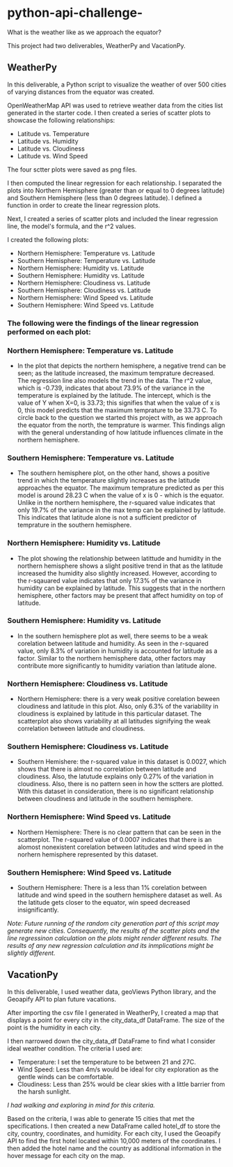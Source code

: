 # python-api-challenge-
What is the weather like as we approach the equator?

This project had two deliverables, WeatherPy and VacationPy. 

## WeatherPy
In this deliverable, a Python script to visualize the weather of over 500 cities of varying distances from the equator was created. 

OpenWeatherMap API was used to retrieve weather data from the cities list generated in the starter code. I then created a series of scatter plots to showcase the following relationships:

* Latitude vs. Temperature
* Latitude vs. Humidity
* Latitude vs. Cloudiness
* Latitude vs. Wind Speed

The four sctter plots were saved as png files. 

I then computed the linear regression for each relationship. I separated the plots into Northern Hemisphere (greater than or equal to 0 degrees latitude) and Southern Hemisphere (less than 0 degrees latitude). I defined a function in order to create the linear regression plots.

Next, I created a series of scatter plots and included the linear regression line, the model's formula, and the r^2 values. 

I created the following plots:

* Northern Hemisphere: Temperature vs. Latitude
* Southern Hemisphere: Temperature vs. Latitude
* Northern Hemisphere: Humidity vs. Latitude
* Southern Hemisphere: Humidity vs. Latitude
* Northern Hemisphere: Cloudiness vs. Latitude
* Southern Hemisphere: Cloudiness vs. Latitude
* Northern Hemisphere: Wind Speed vs. Latitude
* Southern Hemisphere: Wind Speed vs. Latitude

### The following were the findings of the linear regression performed on each plot: 

### Northern Hemisphere: Temperature vs. Latitude

* In the plot that depicts the northern hemisphere, a negative trend can be seen; as the latitude increased, the maximum temprature decreased. The regression line also models the trend in the data. The r^2 value, which is -0.739, indicates that about 73.9% of the variance in the temperature is explained by the latitude. The intercept, which is the value of Y when X=0, is 33.73; this signifies that when the value of x is 0, this model predicts that the maximum temprature to be 33.73 C. To circle back to the question we started this project with, as we approach the equator from the north, the temprature is warmer. This findings align with the general understanding of how latitude influences climate in the northern hemisphere. 

### Southern Hemisphere: Temperature vs. Latitude

* The southern hemisphere plot, on the other hand, shows a positive trend in which the temperature slightly increases as the latitude approaches the equator. The maximum temprature predicted as per this model is around 28.23 C when the value of x is 0 - which is the equator. Unlike in the northern hemisphere, the r-squared value indicates that only 19.7% of the variance in the max temp can be explained by latitude. This indicates that latitude alone is not a sufficient predictor of temprature in the southern hemisphere.  

### Northern Hemisphere: Humidity vs. Latitude

* The plot showing the relationship between latittude and humidity in the northern hemisphere shows a slight positive trend in that as the latitude increased the humidity also slightly increased. However, according to the r-sqauared value indicates that only 17.3% of the variance in humidity can be explained by latitude. This suggests that in the northern hemisphere, other factors may be present that affect humidity on top of latitude. 

### Southern Hemisphere: Humidity vs. Latitude

* In the southern hemisphere plot as well, there seems to be a weak corelation between latitude and humidity. As seen in the r-squared value, only 8.3% of variation in humidity is accounted for latitude as a factor. Similar to the northern hemisphere data, other factors may contribute more significantly to humidity variation than latitude alone. 

### Northern Hemisphere: Cloudiness vs. Latitude

* Northern Hemisphere: there is a very weak positive corelation beween cloudiness and latitude in this plot. Also, only 6.3% of the variability in cloudiness is explained by latitude in this particular dataset. The scatterplot also shows variability at all latitudes signifying the weak correlation between latitude and cloudiness. 

### Southern Hemisphere: Cloudiness vs. Latitude

* Southern Hemishere: the r-squared value in this dataset is 0.0027, which shows that there is almost no correlation between latitude and cloudiness. Also, the latutude explains only 0.27% of the variation in cloudiness. Also, there is no pattern seen in how the sctters are plotted. With this dataset in consideration, there is no significant relationship between cloudiness and latitude in the southern hemisphere. 

### Northern Hemisphere: Wind Speed vs. Latitude

* Northern Hemisphere: There is no clear pattern that can be seen in the scatterplot. The r-squared value of 0.0007 indicates that there is an alomost nonexistent corelation between latitudes and wind speed in the norhern hemisphere represented by this dataset. 

### Southern Hemisphere: Wind Speed vs. Latitude

* Southern Hemisphere: There is a less than 1% corelation between latitude and wind speed in the southern hemisphere dataset as well. As the latitude gets closer to the equator, win speed decreased insignificantly. 

*Note: Future running of the random city generation part of this script may generate new cities. Consequently, the results of the scatter plots and the line regressinon calculation on the plots might render different results. The results of any new regression calculation and its inmplications might be slightly different.* 

## VacationPy

In this deliverable, I used weather data, geoViews Python library, and the Geoapify API to plan future vacations.

After importing the csv file I generated in WeatherPy, I created a map that displays a point for every city in the city_data_df DataFrame. The size of the point is the humidity in each city.

I then narrowed down the city_data_df DataFrame to find what I consider ideal weather condition. The criteria I used are: 

* Temperature: I set the temperature to be between 21 and 27C.
* Wind Speed: Less than 4m/s would be ideal for city exploration as the gentle winds can be comfortable.
* Cloudiness: Less than 25% would be clear skies with a little barrier from the harsh sunlight. 

*I had walking and exploring in mind for this criteria.*

Based on the criteria, I was able to generate 15 cities that met the specifications. I then created a new DataFrame called hotel_df to store the city, country, coordinates, and humidity. For each city, I used the Geoapify API to find the first hotel located within 10,000 meters of the coordinates. I then added the hotel name and the country as additional information in the hover message for each city on the map. 

